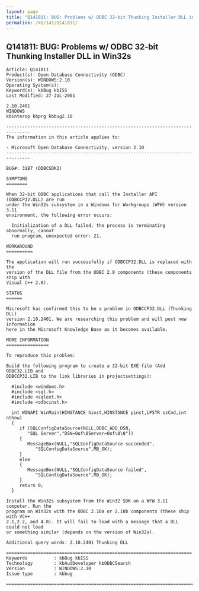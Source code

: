 ```yaml
---
layout: page
title: "Q141811: BUG: Problems w/ ODBC 32-bit Thunking Installer DLL in Win32s"
permalink: /kb/141/Q141811/
---
```


## Q141811: BUG: Problems w/ ODBC 32-bit Thunking Installer DLL in Win32s

	Article: Q141811
	Product(s): Open Database Connectivity (ODBC)
	Version(s): WINDOWS:2.10
	Operating System(s): 
	Keyword(s): kbBug kbISS
	Last Modified: 27-JUL-2001
	
	2.10.2401
	WINDOWS
	kbinterop kbprg kbbug2.10
	
	-------------------------------------------------------------------------------
	The information in this article applies to:
	
	- Microsoft Open Database Connectivity, version 2.10 
	-------------------------------------------------------------------------------
	
	BUG#: 3187 (ODBCSDK2)
	
	SYMPTOMS
	========
	
	When 32-bit ODBC applications that call the Installer API (ODBCCP32.DLL) are run
	under the Win32s subsystem in a Windows for Workgroups (WFW) version 3.11
	environment, the following error occurs:
	
	  Initialization of a DLL failed, the process is terminating abnormally, cannot
	  run program, unexpected error: 21.
	
	WORKAROUND
	==========
	
	The application will run successfully if ODBCCP32.DLL is replaced with the
	version of the DLL file from the ODBC 2.0 components (these components ship with
	Visual C++ 2.0).
	
	STATUS
	======
	
	Microsoft has confirmed this to be a problem in ODBCCP32.DLL (Thunking DLL)
	version 2.10.2401. We are researching this problem and will post new information
	here in the Microsoft Knowledge Base as it becomes available.
	
	MORE INFORMATION
	================
	
	To reproduce this problem:
	
	Build the following program to create a 32-bit EXE file (Add ODBC32.LIB and
	ODBCCP32.LIB to the link libraries in projectsettings):
	
	  #include <windows.h>
	  #include <sql.h>
	  #include <sqlext.h>
	  #include <odbcinst.h>
	
	  int WINAPI WinMain(HINSTANCE hinst,HINSTANCE pinst,LPSTR szCmd,int nShow)
	  {
	     if (SQLConfigDataSource(NULL,ODBC_ADD_DSN,
	        "SQL Server","DSN=Oof\0Server=Oof\0\0"))
	     {
	        MessageBox(NULL,"SQLConfigDataSource succeeded",
	           "SQLConfigDataSource",MB_OK);
	     }
	     else
	     {
	        MessageBox(NULL,"SQLConfigDataSource failed",
	           "SQLConfigDataSource",MB_OK);
	     }
	     return 0;
	  }
	
	Install the Win32s subsystem from the Win32 SDK on a WFW 3.11 computer. Run the
	program on Win32s with the ODBC 2.10a or 2.10b components (these ship with VC++
	2.1,2.2, and 4.0). It will fail to load with a message that a DLL could not load
	or something similar (depends on the version of Win32s).
	
	Additional query words: 2.10.2401 Thunking DLL
	
	======================================================================
	Keywords          : kbBug kbISS 
	Technology        : kbAudDeveloper kbODBCSearch
	Version           : WINDOWS:2.10
	Issue type        : kbbug
	
	=============================================================================
	
